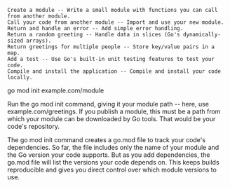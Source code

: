 
    Create a module -- Write a small module with functions you can call from another module.
    Call your code from another module -- Import and use your new module.
    Return and handle an error -- Add simple error handling.
    Return a random greeting -- Handle data in slices (Go's dynamically-sized arrays).
    Return greetings for multiple people -- Store key/value pairs in a map.
    Add a test -- Use Go's built-in unit testing features to test your code.
    Compile and install the application -- Compile and install your code locally.


go mod init example.com/module

Run the go mod init command, giving it your module path -- here, use example.com/greetings. If you publish a module, this must be a path from which your module can be downloaded by Go tools. That would be your code's repository. 

The go mod init command creates a go.mod file to track your code's dependencies. So far, the file includes only the name of your module and the Go version your code supports. But as you add dependencies, the go.mod file will list the versions your code depends on. This keeps builds reproducible and gives you direct control over which module versions to use. 